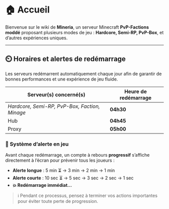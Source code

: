 # 🏠 Accueil

Bienvenue sur le wiki de **Mineria**, un serveur Minecraft **PvP-Factions moddé** proposant plusieurs modes de jeu : **Hardcore, Semi-RP, PvP-Box**, et d’autres expériences uniques.

---

## ⏲️ Horaires et alertes de redémarrage

Les serveurs redémarrent automatiquement chaque jour afin de garantir de bonnes performances et une expérience de jeu fluide.

| Serveur(s) concerné(s)                         | Heure de redémarrage |
|------------------------------------------------|----------------------|
| *Hardcore, Semi-RP, PvP-Box, Faction, Minage*  | **04h30**            |
| Hub                                            | **04h45**            |
| Proxy                                          | **05h00**            |

### 🔔 Système d’alerte en jeu

Avant chaque redémarrage, un compte à rebours **progressif** s’affiche directement à l’écran pour prévenir tous les joueurs :

- **Alerte longue** : 5 min ⏳ → 3 min → 2 min → 1 min  
- **Alerte courte** : 10 sec ⏳ → 5 sec → 3 sec → 2 sec → 1 sec  
- **💥 Redémarrage immédiat…**

> ℹ️ Pendant ce processus, pensez à terminer vos actions importantes pour éviter toute perte de progression.

